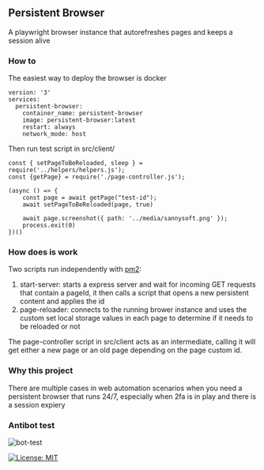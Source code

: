 ## Persistent Browser
A playwright browser instance that autorefreshes pages and keeps a session alive

### How to
The easiest way to deploy the browser is docker
```
version: '3'
services:
  persistent-browser:
    container_name: persistent-browser
    image: persistent-browser:latest
    restart: always
    network_mode: host
```

Then run test script in src/client/
```
const { setPageToBeReloaded, sleep } = require('../helpers/helpers.js');
const {getPage} = require('./page-controller.js');

(async () => {
    const page = await getPage("test-id");
    await setPageToBeReloaded(page, true)
 
    await page.screenshot({ path: '../media/sannysoft.png' });
    process.exit(0)
})()
```

### How does is work
Two scripts run independently with [pm2]('https://www.npmjs.com/package/pm2):
1. start-server: starts a express server and wait for incoming GET requests that contain a pageId, it then calls a script that opens a new persistent content and applies the id
2. page-reloader: connects to the running brower instance and uses the custom set local storage values in each page to determine if it needs to be reloaded or not

The page-controller script in src/client acts as an intermediate, calling it will get either a new page or an old page depending on the page custom id. 

### Why this project
There are multiple cases in web automation scenarios when you need a persistent browser that runs 24/7, especially when 2fa is in play and there is a session expiery

### Antibot test
![bot-test](https://raw.githubusercontent.com/bskdany/PersistentBrowser/main/src/media/sannysoft.png)

[![License: MIT](https://img.shields.io/badge/License-MIT-yellow.svg)](https://opensource.org/licenses/MIT)
